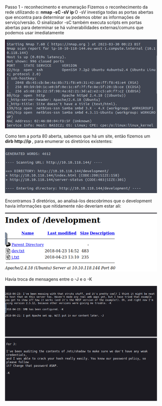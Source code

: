 <p> Passo 1 - reconhecimento e enumeração
Fizemos o reconhecimento da rede utilizando o: <b> nmap -sC -sV ip </b> 
O -sV investiga todas as portas abertas que encontra para determinar se podemos obter as informações de serviço/versão. 
O sinalizador -sC também executa scripts em portas abertas para determinar se há vulnerabilidades externas/comuns que podemos usar imediatamente
</p>
<img src="https://raw.githubusercontent.com/LuaFly/tryhackme/main/basic_pentesting/images/Captura%20de%20tela%20de%202023-03-29%2020-26-08.png" alt="retorno do nmap"/>

<p> Como tem a porta 80 aberta, sabemos que há um site, então fizemos um <b>dirb http://ip </b>, para enumerar os diretórios existentes: </p>
<img src="https://raw.githubusercontent.com/LuaFly/tryhackme/main/basic_pentesting/images/Captura%20de%20tela%20de%202023-03-29%2020-29-30.png" alt="retorno do dirb" />

<p>Encontramos 3 diretórios, ao analisá-los descobrimos que o development havia informações que nitidamente não deveriam estar ali: </p>
<img src="https://raw.githubusercontent.com/LuaFly/tryhackme/main/basic_pentesting/images/Captura%20de%20tela%20de%202023-03-29%2020-30-48.png" alt="arquivos do diretório development" />

<p> Havia troca de mensagens entre o -J e o -K </p>
<img src="https://raw.githubusercontent.com/LuaFly/tryhackme/main/basic_pentesting/images/Captura%20de%20tela%20de%202023-03-29%2020-31-02.png" alt="troca de mensagens 1"/>
<img src="https://raw.githubusercontent.com/LuaFly/tryhackme/main/basic_pentesting/images/Captura%20de%20tela%20de%202023-03-29%2020-32-02.png" alt="troca de mensagens 2"/>
